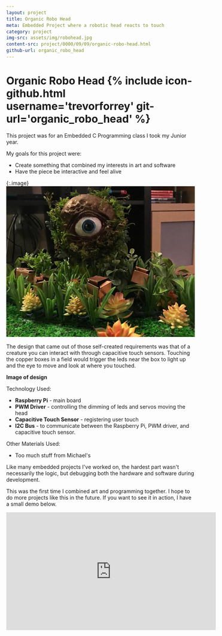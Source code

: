 ```yaml
---
layout: project
title: Organic Robo Head
meta: Embedded Project where a robotic head reacts to touch
category: project
img-src: assets/img/robohead.jpg
content-src: project/0000/09/09/organic-robo-head.html
github-url: organic_robo_head
---
```


# Organic Robo Head {% include icon-github.html username='trevorforrey' git-url='organic_robo_head' %}

This project was for an Embedded C Programming class I took my Junior year.

My goals for this project were:
* Create something that combined my interests in art and software
* Have the piece be interactive and feel alive

{:.image}
![Alt text](assets/img/robohead.jpg "My Title")

The design that came out of those self-created requirements was that of a creature you can interact with through capacitive touch sensors.
Touching the copper boxes in a field would trigger the leds near the box to light up and the eye to move and look at where you touched.

**Image of design**

Technology Used:
* **Raspberry Pi** - main board
* **PWM Driver** - controlling the dimming of leds and servos moving the head
* **Capacitive Touch Sensor** - registering user touch
* **I2C Bus** - to communicate between the Raspberry Pi, PWM driver, and capacitive touch sensor.

Other Materials Used:
* Too much stuff from Michael's

Like many embedded projects I've worked on, the hardest part wasn't necessarily the logic, but debugging both the hardware
and software during development.

This was the first time I combined art
and programming together. I hope to do more projects like this in the future.
If you want to see it in action, I have a small demo below.

<iframe width="560" height="315" align="middle" src="https://www.youtube.com/embed/FqyfqyQukl8" frameborder="0" allowfullscreen></iframe>
